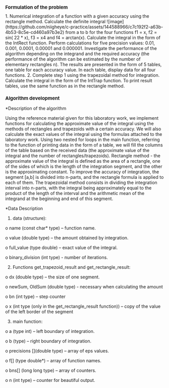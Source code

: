 <h1 style="font-size:15;"> Formulation of the problem </h1>
1. Numerical integration of a function with a given accuracy using the rectangle method.
Calculate the definite integral ![image](https://github.com/niigheye/c-practice/assets/144588966/c7c192f2-a63b-4b53-8c5e-cd460a97b3e2)
 from a to b for the four functions f1 = x, f2 = sin( 22 * x), f3 = x4 and f4 = arctan(x).
Calculate the integral in the form of the IntRect function.
Perform calculations for five precision values: 0.01, 0.001, 0.0001, 0.00001 and 0.000001.
Investigate the performance of the algorithm depending on the integrand and the required accuracy (the performance of the algorithm can be estimated by the number of elementary rectangles n).
The results are presented in the form of 5 tables, one table for each accuracy value. In each table, display data for all four functions.
2. Complete step 1 using the trapezoidal method for integration. Calculate the integral in the form of the IntTrap function.
To print result tables, use the same function as in the rectangle method.

<h1 style="font-size:15;"> Algorithm development </h1>


*Description of the algorithm

Using the reference material given for this laboratory work, we implement functions for calculating the approximate value of the integral using the methods of rectangles and trapezoids with a certain accuracy.
We will also calculate the exact values of the integral using the formulas attached to the laboratory work.
Using two nested for loops in the main function, referring to the function of printing data in the form of a table, we will fill the columns of the table based on the received data (the approximate value of the integral and the number of rectangles/trapezoids).
Rectangle method - the approximate value of the integral is defined as the area of a rectangle, one of the sides of which is the length of the integration segment, and the other is the approximating constant. To improve the accuracy of integration, the segment [a,b] is divided into n-parts, and the rectangle formula is applied to each of them.
The trapezoidal method consists in dividing the integration interval into n-parts, with the integral being approximately equal to the product of the length of the interval and the arithmetic mean of the integrand at the beginning and end of this segment.


*Data Description

1. data (structure):
   
o name (const char* type) – function name.

o value (double type) – the amount obtained by integration.

o full_value (type double) – exact value of the integral.

o binary_division (int type) - number of iterations.


2. Functions get_trapezoid_result and get_rectangle_result:
   
o dx (double type) – the size of one segment.

o newSum, OldSum (double type) - necessary when calculating the amount

o bn (int type) – step counter

o x (int type (only in the get_rectangle_result function)) – copy of the value of the left border of the segment


3. main function:
   
o a (type int) – left boundary of integration.

o b (type) – right boundary of integration.

o precisions [](double type) – array of eps values.

o f[] (type double*) – array of function names.

o bns[] (long long type) – array of counters.

o n (int type) – counter for beautiful output.
